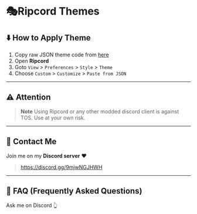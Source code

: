 # 🎭Ripcord Themes

## ⬇️ How to Apply Theme
1. Copy raw JSON theme code from [here](https://github.com/cool-dev-code/Ripcord-Themes/blob/main/theme.JSON)
2. Open **Ripcord**
3. Goto `View` > `Preferences` > `Style` > `Theme`
4. Choose `Custom` > `Customize` > `Paste from JSON`

---

## ⚠️ Attention
> **Note**
> Using Ripcord or any other modded discord client is against TOS. Use at your own risk.

---

## 💬 Contact Me
Join me on my **Discord server** ❤️
> https://discord.gg/9mjwNGJHWH
> 
---

## 🤔 FAQ (Frequently Asked Questions)
Ask me on Discord 👆
